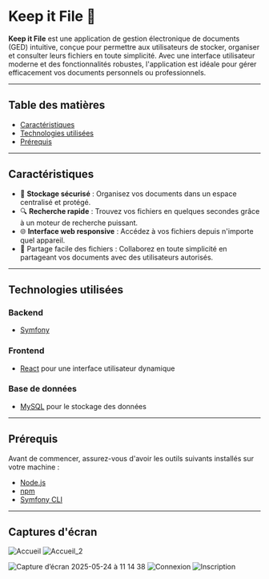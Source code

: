 # **Keep it File** 📂

**Keep it File** est une application de gestion électronique de documents (GED) intuitive, conçue pour permettre aux utilisateurs de stocker, organiser et consulter leurs fichiers en toute simplicité. Avec une interface utilisateur moderne et des fonctionnalités robustes, l'application est idéale pour gérer efficacement vos documents personnels ou professionnels.

---

## **Table des matières**
- [Caractéristiques](#caractéristiques)
- [Technologies utilisées](#technologies-utilisées)
- [Prérequis](#prérequis)

---

## **Caractéristiques**
- 📁 **Stockage sécurisé** : Organisez vos documents dans un espace centralisé et protégé.
- 🔍 **Recherche rapide** : Trouvez vos fichiers en quelques secondes grâce à un moteur de recherche puissant.
- 🌐 **Interface web responsive** : Accédez à vos fichiers depuis n'importe quel appareil.
- 🤝 Partage facile des fichiers : Collaborez en toute simplicité en partageant vos documents avec des utilisateurs autorisés.

---

## **Technologies utilisées**
### **Backend**
- [Symfony](https://symfony.com/)

### **Frontend**
- [React](https://reactjs.org/) pour une interface utilisateur dynamique

### **Base de données**
- [MySQL](https://www.mysql.com/) pour le stockage des données

---

## **Prérequis**
Avant de commencer, assurez-vous d'avoir les outils suivants installés sur votre machine :
- [Node.js](https://nodejs.org/)
- [npm](https://www.npmjs.com/)
- [Symfony CLI](https://symfony.com/download)

---
## **Captures d'écran**
![Accueil](https://github.com/user-attachments/assets/e341dcd9-e539-4898-9339-5212c50ab2d5)
![Accueil_2](https://github.com/user-attachments/assets/a4fa0cae-f7a5-41e6-bd2d-57dc36cf4d8b)

![Capture d’écran 2025-05-24 à 11 14 38](https://github.com/user-attachments/assets/22a7b353-bbd8-42a2-9e8b-20aeffe66862)
![Connexion](https://github.com/user-attachments/assets/7bf89623-1d35-40f3-b308-66ea9b68b767)
![Inscription](https://github.com/user-attachments/assets/176f777d-7369-448c-8b16-349cb37935d9)
